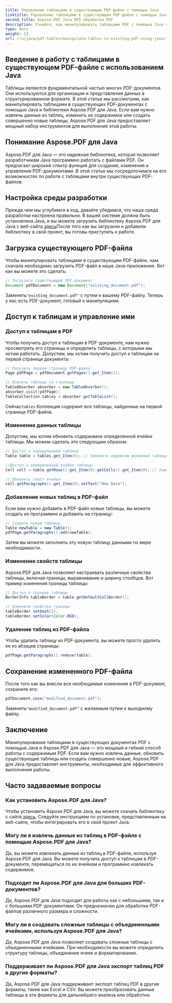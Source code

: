 ```yaml
---
title: Управление таблицами в существующем PDF-файле с помощью Java
linktitle: Управление таблицами в существующем PDF-файле с помощью Java
second_title: Aspose.PDF Java API обработки PDF
description: Узнайте, как манипулировать таблицами PDF с помощью Java с помощью Aspose.PDF для Java. В этом пошаговом руководстве описываются извлечение, изменение таблиц и многое другое для эффективной обработки PDF-файлов.
type: docs
weight: 13
url: /ru/java/pdf-tables/manipulate-tables-in-existing-pdf-using-java/
---
```


## Введение в работу с таблицами в существующем PDF-файле с использованием Java

Таблицы являются фундаментальной частью многих PDF-документов. Они используются для организации и представления данных в структурированном формате. В этой статье мы рассмотрим, как манипулировать таблицами в существующих PDF-документах с помощью Java и библиотеки Aspose.PDF для Java. Если вам нужно извлечь данные из таблиц, изменить их содержимое или создать совершенно новые таблицы, Aspose.PDF для Java предоставляет мощный набор инструментов для выполнения этой работы.

## Понимание Aspose.PDF для Java

Aspose.PDF для Java — это надежная библиотека, которая позволяет разработчикам Java программно работать с файлами PDF. Он предлагает широкий спектр функций для создания, изменения и управления PDF-документами. В этой статье мы сосредоточимся на его возможностях по работе с таблицами внутри существующих PDF-файлов.

## Настройка среды разработки

 Прежде чем мы углубимся в код, давайте убедимся, что наша среда разработки настроена правильно. В вашей системе должна быть установлена Java, и вы можете загрузить библиотеку Aspose.PDF для Java с веб-сайта.[здесь](https://releases.aspose.com/pdf/java/)После того как вы загрузили и добавили библиотеку в свой проект, вы готовы приступить к работе.

## Загрузка существующего PDF-файла

Чтобы манипулировать таблицами в существующем PDF-файле, нам сначала необходимо загрузить PDF-файл в наше Java-приложение. Вот как вы можете это сделать:

```java
// Загрузите существующий PDF-документ
Document pdfDocument = new Document("existing_document.pdf");
```

 Заменять`"existing_document.pdf"` с путем к вашему PDF-файлу. Теперь у нас есть PDF-документ, готовый к манипуляциям.

## Доступ к таблицам и управление ими

### Доступ к таблицам в PDF

Чтобы получить доступ к таблицам в PDF-документе, нам нужно просмотреть его страницы и определить таблицы, с которыми мы хотим работать. Допустим, мы хотим получить доступ к таблицам на первой странице документа:

```java
// Получить первую страницу PDF-файла
Page pdfPage = pdfDocument.getPages().get_Item(1);

// Извлечь таблицы со страницы
TableAbsorber absorber = new TableAbsorber();
absorber.visit(pdfPage);
TableCollection tables = absorber.getTableList();
```

 Сейчас`tables` Коллекция содержит все таблицы, найденные на первой странице PDF-файла.

### Изменение данных таблицы

Допустим, мы хотим обновить содержимое определенной ячейки таблицы. Мы можем сделать это следующим образом:

```java
// Доступ к определенной таблице
Table table = tables.get_Item(0); // Замените индексом желаемой таблицы.

//Доступ к определенной ячейке таблицы
Cell cell = table.getRows().get_Item(0).getCells().get_Item(0); // Заменить индексами строк и столбцов

// Обновить текст ячейки
cell.getParagraphs().get_Item(0).setText("New Data");
```

### Добавление новых таблиц в PDF-файл

Если вам нужно добавить в PDF-файл новые таблицы, вы можете создать их программно и добавить на страницу:

```java
// Создать новую таблицу
Table newTable = new Table();
pdfPage.getParagraphs().add(newTable);
```

Затем вы можете заполнить эту новую таблицу данными по мере необходимости.

### Изменение свойств таблицы

Aspose.PDF для Java позволяет настраивать различные свойства таблицы, включая границы, выравнивание и ширину столбцов. Вот пример изменения границы таблицы:

```java
// Доступ к границе таблицы
BorderInfo tableBorder = table.getDefaultCellBorder();

// Измените свойства границы
tableBorder.setDash(2);
tableBorder.setColor(Color.RED);
```

### Удаление таблиц из PDF-файла

Чтобы удалить таблицу из PDF-документа, вы можете просто удалить ее из абзацев страницы:

```java
pdfPage.getParagraphs().remove(table);
```

## Сохранение измененного PDF-файла

После того как вы внесли все необходимые изменения в PDF-документ, сохраните его:

```java
pdfDocument.save("modified_document.pdf");
```

 Заменять`"modified_document.pdf"` с желаемым путем к выходному файлу.

## Заключение

Манипулирование таблицами в существующих документах PDF с помощью Java и Aspose.PDF для Java — это мощный и гибкий способ работы с содержимым PDF. Если вам нужно извлечь данные, обновить существующие таблицы или создать совершенно новые, Aspose.PDF для Java предоставляет инструменты, необходимые для эффективного выполнения работы.

## Часто задаваемые вопросы

### Как установить Aspose.PDF для Java?

 Чтобы установить Aspose.PDF для Java, вы можете скачать библиотеку с сайта.[здесь](https://releases.aspose.com/pdf/java/). Следуйте инструкциям по установке, представленным на веб-сайте, чтобы интегрировать его в свой проект Java.

### Могу ли я извлечь данные из таблиц в PDF-файле с помощью Aspose.PDF для Java?

Да, вы можете извлекать данные из таблиц в PDF-файле, используя Aspose.PDF для Java. Вы можете получить доступ к таблицам в PDF-документе, перемещаться по их ячейкам и программно извлекать содержимое.

### Подходит ли Aspose.PDF для Java для больших PDF-документов?

Да, Aspose.PDF для Java подходит для работы как с небольшими, так и с большими PDF-документами. Он предназначен для обработки PDF-файлов различного размера и сложности.

### Могу ли я создавать сложные таблицы с объединенными ячейками, используя Aspose.PDF для Java?

Да, Aspose.PDF для Java позволяет создавать сложные таблицы с объединенными ячейками. При необходимости вы можете определить структуру таблицы, объединение ячеек и форматирование.

### Поддерживает ли Aspose.PDF для Java экспорт таблиц PDF в другие форматы?

Да, Aspose.PDF для Java поддерживает экспорт таблиц PDF в другие форматы, такие как Excel и CSV. Вы можете преобразовать данные таблицы в эти форматы для дальнейшего анализа или обработки.